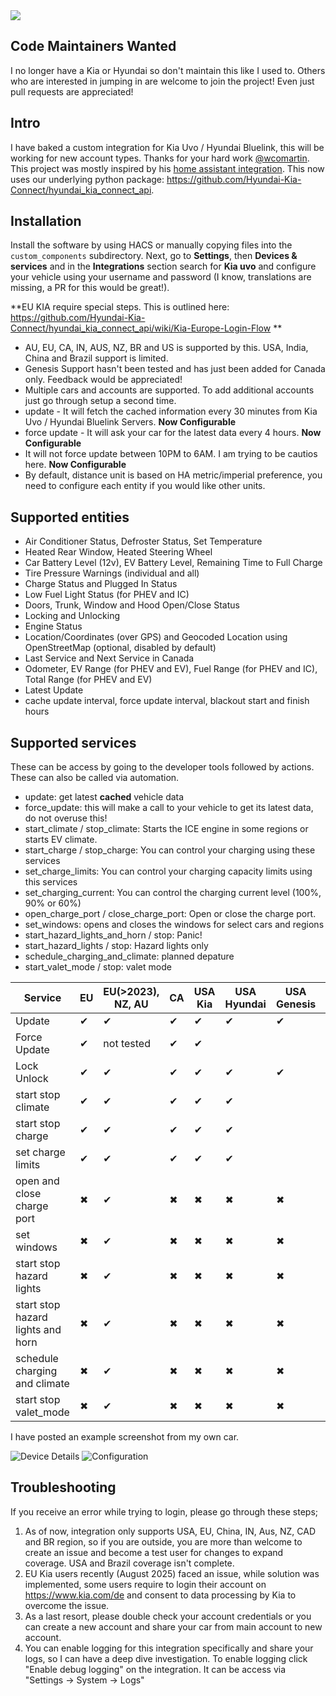 <img src="https://img.shields.io/badge/dynamic/json?color=41BDF5&logo=home-assistant&label=integration%20usage&suffix=%20installs&cacheSeconds=15600&url=https://analytics.home-assistant.io/custom_integrations.json&query=$.kia_uvo.total">

## Code Maintainers Wanted

I no longer have a Kia or Hyundai so don't maintain this like I used to. Others who are interested in jumping in are welcome to join the project! Even just pull requests are appreciated!

## Intro

I have baked a custom integration for Kia Uvo / Hyundai Bluelink, this will be working for new account types. Thanks for your hard work [@wcomartin](https://github.com/wcomartin/kiauvo). This project was mostly inspired by his [home assistant integration](https://github.com/wcomartin/kia_uvo). This now uses our underlying python package: https://github.com/Hyundai-Kia-Connect/hyundai_kia_connect_api.

## Installation

Install the software by using HACS or manually copying files into the `custom_components` subdirectory. Next, go to **Settings**, then **Devices & services** and in the **Integrations** section search for **Kia uvo** and configure your vehicle using your username and password (I know, translations are missing, a PR for this would be great!).

**EU KIA require special steps. This is outlined here: https://github.com/Hyundai-Kia-Connect/hyundai_kia_connect_api/wiki/Kia-Europe-Login-Flow
**

- AU, EU, CA, IN, AUS, NZ, BR and US is supported by this. USA, India, China and Brazil support is limited.
- Genesis Support hasn't been tested and has just been added for Canada only. Feedback would be appreciated!
- Multiple cars and accounts are supported. To add additional accounts just go through setup a second time.
- update - It will fetch the cached information every 30 minutes from Kia Uvo / Hyundai Bluelink Servers. **Now Configurable**
- force update - It will ask your car for the latest data every 4 hours. **Now Configurable**
- It will not force update between 10PM to 6AM. I am trying to be cautios here. **Now Configurable**
- By default, distance unit is based on HA metric/imperial preference, you need to configure each entity if you would like other units.

## Supported entities

- Air Conditioner Status, Defroster Status, Set Temperature
- Heated Rear Window, Heated Steering Wheel
- Car Battery Level (12v), EV Battery Level, Remaining Time to Full Charge
- Tire Pressure Warnings (individual and all)
- Charge Status and Plugged In Status
- Low Fuel Light Status (for PHEV and IC)
- Doors, Trunk, Window and Hood Open/Close Status
- Locking and Unlocking
- Engine Status
- Location/Coordinates (over GPS) and Geocoded Location using OpenStreetMap (optional, disabled by default)
- Last Service and Next Service in Canada
- Odometer, EV Range (for PHEV and EV), Fuel Range (for PHEV and IC), Total Range (for PHEV and EV)
- Latest Update
- cache update interval, force update interval, blackout start and finish hours

## Supported services

These can be access by going to the developer tools followed by actions. These can also be called via automation.

- update: get latest **cached** vehicle data
- force_update: this will make a call to your vehicle to get its latest data, do not overuse this!
- start_climate / stop_climate: Starts the ICE engine in some regions or starts EV climate.
- start_charge / stop_charge: You can control your charging using these services
- set_charge_limits: You can control your charging capacity limits using this services
- set_charging_current: You can control the charging current level (100%, 90% or 60%)
- open_charge_port / close_charge_port: Open or close the charge port.
- set_windows: opens and closes the windows for select cars and regions
- start_hazard_lights_and_horn / stop: Panic!
- start_hazard_lights / stop: Hazard lights only
- schedule_charging_and_climate: planned depature
- start_valet_mode / stop: valet mode

| Service                           | EU  | EU(>2023), NZ, AU | CA  | USA Kia | USA Hyundai | USA Genesis | China | India | Brazil |
| --------------------------------- | --- | ----------------- | --- | ------- | ----------- | ----------- | ----- | ----- | ------ |
| Update                            | ✔  | ✔                | ✔  | ✔      | ✔          | ✔          | ✔    | ✔    | ✔ |
| Force Update                      | ✔  | not tested        | ✔  | ✔      |             |             | ✔    | ✔    | ✔ |
| Lock Unlock                       | ✔  | ✔                | ✔  | ✔      | ✔          | ✔          | ✔    | ✔    | ✖ |
| start stop climate                | ✔  | ✔                | ✔  | ✔      | ✔          |             | ✔    | ✔    | ✖ |
| start stop charge                 | ✔  | ✔                | ✔  | ✔      | ✔          |             |       |       | ✖ |
| set charge limits                 | ✔  | ✔                | ✔  | ✔      | ✔          |             |       |       | ✖ |
| open and close charge port        | ✖  | ✔                | ✖  | ✖      | ✖          | ✖          | ✖    |       | ✖ |
| set windows                       | ✖  | ✔                | ✖  | ✖      | ✖          | ✖          | ✖    |       | ✖ |
| start stop hazard lights          | ✖  | ✔                | ✖  | ✖      | ✖          | ✖          | ✖    |       | ✖ |
| start stop hazard lights and horn | ✖  | ✔                | ✖  | ✖      | ✖          | ✖          | ✖    | ✔    | ✖ |
| schedule charging and climate     | ✖  | ✔                | ✖  | ✖      | ✖          | ✖          | ✖    |       | ✖ |
| start stop valet_mode             | ✖  | ✔                | ✖  | ✖      | ✖          | ✖          | ✖    |       | ✖ |

I have posted an example screenshot from my own car.

![Device Details](https://github.com/Hyundai-Kia-Connect/kia_uvo/blob/master/Device%20Details.PNG?raw=true)
![Configuration](https://github.com/Hyundai-Kia-Connect/kia_uvo/blob/master/Configuration.PNG?raw=true)

## Troubleshooting

If you receive an error while trying to login, please go through these steps;

1. As of now, integration only supports USA, EU, China, IN, Aus, NZ, CAD and BR region, so if you are outside, you are more than welcome to create an issue and become a test user for changes to expand coverage. USA and Brazil coverage isn't complete.
2. EU Kia users recently (August 2025) faced an issue, while solution was implemented, some users require to login their account on https://www.kia.com/de and consent to data processing by Kia to overcome the issue.
3. As a last resort, please double check your account credentials or you can create a new account and share your car from main account to new account.
4. You can enable logging for this integration specifically and share your logs, so I can have a deep dive investigation. To enable logging click "Enable debug logging" on the integration. It can be access via "Settings -> System -> Logs"
